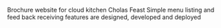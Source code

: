 Brochure website for cloud kitchen Cholas Feast 
Simple menu listing and feed back receiving features are designed, developed and deployed
